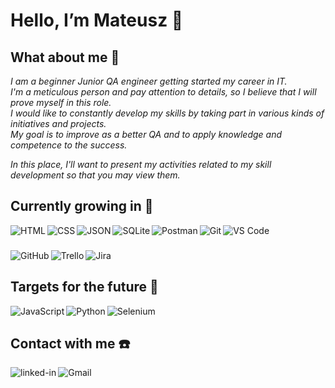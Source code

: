 # Hello, I’m Mateusz :wave: 

## What about me :eyes: 

*I am a beginner Junior QA engineer getting started my career in IT.<br>
I'm a meticulous person and pay attention to details, so I believe that I will prove myself in this role.<br> 
I would like to constantly develop my skills by taking part in various kinds of initiatives and projects.<br>
My goal is to improve as a better QA and to apply knowledge and competence to the success.<br>*

*In this place, I'll want to present my activities related to my skill development so that you may view them.*

## Currently growing in :seedling:
<img align="left" alt="HTML" src="https://img.shields.io/badge/HTML5-E34F26?style=for-the-badge&logo=html5&logoColor=white"/>
<img align="left" alt="CSS" src="https://img.shields.io/badge/CSS3-1572B6?style=for-the-badge&logo=css3&logoColor=white"/>
<img align="left" alt="JSON" src="https://img.shields.io/badge/json-5E5C5C?style=for-the-badge&logo=json&logoColor=white"/>
<img align="left" alt="SQLite" src="https://img.shields.io/badge/SQLite-07405E?style=for-the-badge&logo=sqlite&logoColor=white"/>
<img align="left" alt="Postman" src="https://img.shields.io/badge/Postman-FF6C37?style=for-the-badge&logo=postman&logoColor=white"/>
<img align="left" alt="Git" src="https://img.shields.io/badge/git-%23F05033.svg?style=for-the-badge&logo=git&logoColor=white"/>
<img align="left" alt="VS Code" src="https://img.shields.io/badge/VSCode-0078D4?style=for-the-badge&logo=visual%20studio%20code&logoColor=white"/> 

<br>

###
<img align="left" alt="GitHub" src="https://img.shields.io/badge/GitHub-100000?style=for-the-badge&logo=github&logoColor=white"/>
<img align="left" alt="Trello" src="https://img.shields.io/badge/Trello-%23026AA7.svg?style=for-the-badge&logo=Trello&logoColor=white"/>
<img align="left" alt="Jira" src="https://img.shields.io/badge/jira-%230A0FFF.svg?style=for-the-badge&logo=jira&logoColor=white"/>

<br>

## Targets for the future :mag_right:

<img align="left" alt="JavaScript" src="https://img.shields.io/badge/JavaScript-323330?style=for-the-badge&logo=javascript&logoColor=F7DF1E" />
<img align="left" alt="Python" src="https://img.shields.io/badge/Python-FFD43B?style=for-the-badge&logo=python&logoColor=blue" />
<img align="left" alt="Selenium" src="https://img.shields.io/badge/Selenium-43B02A?style=for-the-badge&logo=Selenium&logoColor=white" /> <br>

## Contact with me :phone:

[<img align="left" alt="linked-in" src="https://img.shields.io/badge/linkedin-%230077B5.svg?&style=for-the-badge&logo=linkedin&logoColor=white" />](https://www.linkedin.com/in/mateuszhausner/)
[<img align="left" alt="Gmail" src="https://img.shields.io/badge/Gmail-D14836?style=for-the-badge&logo=gmail&logoColor=white" />](mailto:Mateuszqualitytest@gmail.com)
<br>

